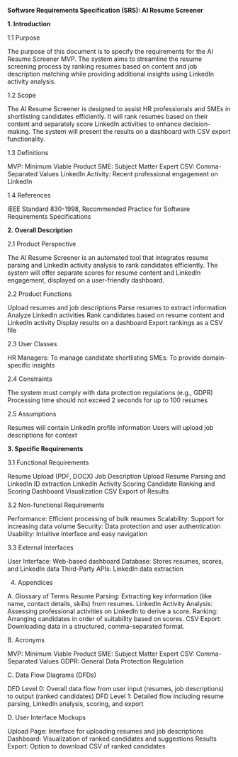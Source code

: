**Software Requirements Specification (SRS): AI Resume Screener**

**1. Introduction**

1.1 Purpose

The purpose of this document is to specify the requirements for the AI Resume Screener MVP. The system aims to streamline the resume screening process by ranking resumes based on content and job description matching while providing additional insights using LinkedIn activity analysis.

1.2 Scope

The AI Resume Screener is designed to assist HR professionals and SMEs in shortlisting candidates efficiently. It will rank resumes based on their content and separately score LinkedIn activities to enhance decision-making. The system will present the results on a dashboard with CSV export functionality.

1.3 Definitions

MVP: Minimum Viable Product
SME: Subject Matter Expert
CSV: Comma-Separated Values
LinkedIn Activity: Recent professional engagement on LinkedIn

1.4 References

IEEE Standard 830-1998, Recommended Practice for Software Requirements Specifications

**2. Overall Description**

2.1 Product Perspective

The AI Resume Screener is an automated tool that integrates resume parsing and LinkedIn activity analysis to rank candidates efficiently. The system will offer separate scores for resume content and LinkedIn engagement, displayed on a user-friendly dashboard.

2.2 Product Functions

Upload resumes and job descriptions
Parse resumes to extract information
Analyze LinkedIn activities
Rank candidates based on resume content and LinkedIn activity
Display results on a dashboard
Export rankings as a CSV file

2.3 User Classes

HR Managers: To manage candidate shortlisting
SMEs: To provide domain-specific insights

2.4 Constraints

The system must comply with data protection regulations (e.g., GDPR)
Processing time should not exceed 2 seconds for up to 100 resumes

2.5 Assumptions

Resumes will contain LinkedIn profile information
Users will upload job descriptions for context

**3. Specific Requirements**

3.1 Functional Requirements

Resume Upload (PDF, DOCX)
Job Description Upload
Resume Parsing and LinkedIn ID extraction
LinkedIn Activity Scoring
Candidate Ranking and Scoring
Dashboard Visualization
CSV Export of Results

3.2 Non-functional Requirements

Performance: Efficient processing of bulk resumes
Scalability: Support for increasing data volume
Security: Data protection and user authentication
Usability: Intuitive interface and easy navigation

3.3 External Interfaces

User Interface: Web-based dashboard
Database: Stores resumes, scores, and LinkedIn data
Third-Party APIs: LinkedIn data extraction

4. Appendices

A. Glossary of Terms
Resume Parsing: Extracting key information (like name, contact details, skills) from resumes.
LinkedIn Activity Analysis: Assessing professional activities on LinkedIn to derive a score.
Ranking: Arranging candidates in order of suitability based on scores.
CSV Export: Downloading data in a structured, comma-separated format.

B. Acronyms

MVP: Minimum Viable Product
SME: Subject Matter Expert
CSV: Comma-Separated Values
GDPR: General Data Protection Regulation

C. Data Flow Diagrams (DFDs)

DFD Level 0: Overall data flow from user input (resumes, job descriptions) to output (ranked candidates)
DFD Level 1: Detailed flow including resume parsing, LinkedIn analysis, scoring, and export

D. User Interface Mockups

Upload Page: Interface for uploading resumes and job descriptions
Dashboard: Visualization of ranked candidates and suggestions
Results Export: Option to download CSV of ranked candidates

